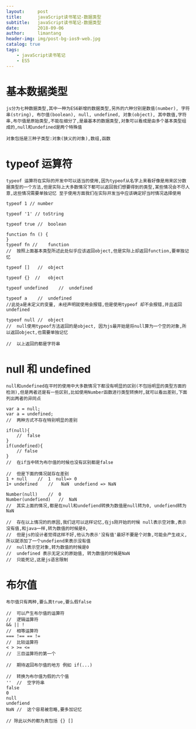 ```yaml
---
layout:     post
title:      javaScript读书笔记-数据类型
subtitle:   javaScript读书笔记-数据类型
date:       2018-09-06
author:     limantang
header-img: img/post-bg-ios9-web.jpg
catalog: true
tags:
    - javaScript读书笔记
    - ES5
---
```

# 基本数据类型

``js分为七种数据类型,其中一种为ES6新增的数据类型,另外的六种分别是数值(number), 字符串(string), 布尔值(boolean), null, undefined, 对象(object),
其中数值,字符串,布尔值是原始类型,不能在细分了,是最基本的数据类型,对象可以看成是由多个基本类型组成的,null和undefined是两个特殊值
``

``对象包括是三种子类型:对象(狭义的对象),数组,函数
``

# typeof 运算符
``typeof 运算符在实际的开发中可以适当的使用,因为typeof从名字上来看好像是用来区分数据类型的一个方法,但是实际上大多数情况下都可以返回我们想要得到的类型,某些情况会不尽人意,这些情况需要单独记忆
至于使用方面我们在实际开发当中应该确定好当时情况选择使用
``
```
typeof 1 // number

typeof '1' // toString

typeof true //  boolean

function fn () {
}
typeof fn //    function 
//  按照上面基本类型所述此处似乎应该返回object,但是实际上却返回function,要单独记忆

typeof []   //  object

typeof {}  //   object

typeof undefined    //  undefined

typeof a    //  undefined
//此处a是未定义的变量, 未经声明就使用会报错,但是使用typeof 却不会报错,并且返回undefined

typeof null //  object
//  null使用typeof方法返回的是object, 因为js最开始是将null算为一个空的对象,所以返回object,也需要单独记忆

//  以上返回的都是字符串
```

# null 和 undefined

``null和undefined在平时的使用中大多数情况下都没有明显的区别(不包括明显的类型方面的检测),但是两者还是有一些区别,比如使用Number函数进行类型转换时,就可以看出差别,下面列出两者的异同点
``
```
var a = null;
var a = undefined;
//  两种方式不存在特别明显的差别

if(null){
    //  false
}
if(undefined){
    // false
}
//  在if当中转为布尔值的时候也没有区别都是false

//  但是下面的情况就存在差别
1 + null    //  1  null=> 0
1+ undefined    //   NaN  undefiend => NaN

Number(null)    //  0
Number(undefiend)   //  NaN
//  其实上面的情况,都是在null和undefiend转换为数值是null转为0, undefiend转为NaN

//  存在以上情况的的原因,我们这可以这样记忆,在js刚开始的时候 null表示空对象,表示没有值,和java一样,转为数值的时候是0, 
//  但是js的设计者觉得这样不好,他认为表示'没有值'最好不要是个对象,可能会产生歧义,所以就添加了一个undefiend来表示没有值
//  null表示空对象,转为数值的时候是0 
//  undefined 表示无定义的原始值, 转为数值的时候是NaN
//  只能死记,这是js语言限制
```

# 布尔值

``布尔值只有两种,要么真true,要么假false
``
```
//  可以产生布尔值的运算符
//  逻辑运算符
&& || !
//  相等运算符
=== !== == !=
//  比较运算符
< > >= <=
//  三目运算符的第一个

//  期待返回布尔值的地方 例如 if(...)

//  转换为布尔值为假的六个值
''  //  空字符串
false
0
null
undefiend
NaN //  这个容易被忽略,要多加记忆

// 除此以外的都为真包括 {} []
```